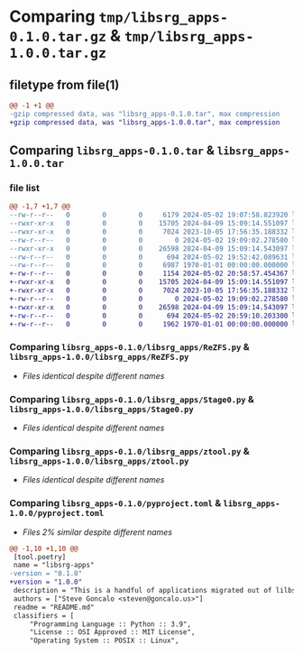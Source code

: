 # Comparing `tmp/libsrg_apps-0.1.0.tar.gz` & `tmp/libsrg_apps-1.0.0.tar.gz`

## filetype from file(1)

```diff
@@ -1 +1 @@
-gzip compressed data, was "libsrg_apps-0.1.0.tar", max compression
+gzip compressed data, was "libsrg_apps-1.0.0.tar", max compression
```

## Comparing `libsrg_apps-0.1.0.tar` & `libsrg_apps-1.0.0.tar`

### file list

```diff
@@ -1,7 +1,7 @@
--rw-r--r--   0        0        0     6179 2024-05-02 19:07:58.823920 libsrg_apps-0.1.0/README.md
--rwxr-xr-x   0        0        0    15705 2024-04-09 15:09:14.551097 libsrg_apps-0.1.0/libsrg_apps/ReZFS.py
--rwxr-xr-x   0        0        0     7024 2023-10-05 17:56:35.188332 libsrg_apps-0.1.0/libsrg_apps/Stage0.py
--rw-r--r--   0        0        0        0 2024-05-02 19:09:02.278580 libsrg_apps-0.1.0/libsrg_apps/__init__.py
--rwxr-xr-x   0        0        0    26598 2024-04-09 15:09:14.543097 libsrg_apps-0.1.0/libsrg_apps/ztool.py
--rw-r--r--   0        0        0      694 2024-05-02 19:52:42.089631 libsrg_apps-0.1.0/pyproject.toml
--rw-r--r--   0        0        0     6987 1970-01-01 00:00:00.000000 libsrg_apps-0.1.0/PKG-INFO
+-rw-r--r--   0        0        0     1154 2024-05-02 20:58:57.454367 libsrg_apps-1.0.0/README.md
+-rwxr-xr-x   0        0        0    15705 2024-04-09 15:09:14.551097 libsrg_apps-1.0.0/libsrg_apps/ReZFS.py
+-rwxr-xr-x   0        0        0     7024 2023-10-05 17:56:35.188332 libsrg_apps-1.0.0/libsrg_apps/Stage0.py
+-rw-r--r--   0        0        0        0 2024-05-02 19:09:02.278580 libsrg_apps-1.0.0/libsrg_apps/__init__.py
+-rwxr-xr-x   0        0        0    26598 2024-04-09 15:09:14.543097 libsrg_apps-1.0.0/libsrg_apps/ztool.py
+-rw-r--r--   0        0        0      694 2024-05-02 20:59:10.203300 libsrg_apps-1.0.0/pyproject.toml
+-rw-r--r--   0        0        0     1962 1970-01-01 00:00:00.000000 libsrg_apps-1.0.0/PKG-INFO
```

### Comparing `libsrg_apps-0.1.0/libsrg_apps/ReZFS.py` & `libsrg_apps-1.0.0/libsrg_apps/ReZFS.py`

 * *Files identical despite different names*

### Comparing `libsrg_apps-0.1.0/libsrg_apps/Stage0.py` & `libsrg_apps-1.0.0/libsrg_apps/Stage0.py`

 * *Files identical despite different names*

### Comparing `libsrg_apps-0.1.0/libsrg_apps/ztool.py` & `libsrg_apps-1.0.0/libsrg_apps/ztool.py`

 * *Files identical despite different names*

### Comparing `libsrg_apps-0.1.0/pyproject.toml` & `libsrg_apps-1.0.0/pyproject.toml`

 * *Files 2% similar despite different names*

```diff
@@ -1,10 +1,10 @@
 [tool.poetry]
 name = "libsrg-apps"
-version = "0.1.0"
+version = "1.0.0"
 description = "This is a handful of applications migrated out of lilbsrg."
 authors = ["Steve Goncalo <steven@goncalo.us>"]
 readme = "README.md"
 classifiers = [
     "Programming Language :: Python :: 3.9",
     "License :: OSI Approved :: MIT License",
     "Operating System :: POSIX :: Linux",
```

